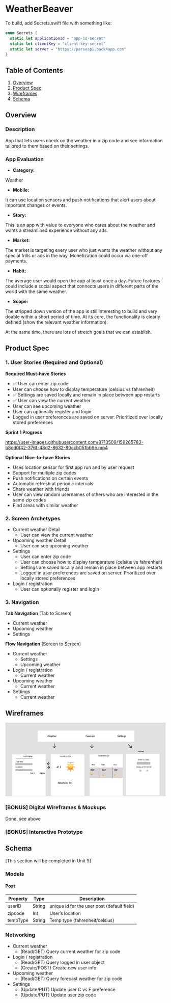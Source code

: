 # WeatherBeaver

To build, add Secrets.swift file with something like:

```swift
enum Secrets {
  static let applicationId = "app-id-secret"
  static let clientKey = "client-key-secret"
  static let server = "https://parseapi.back4app.com"
}
```

## Table of Contents
1. [Overview](#Overview)
1. [Product Spec](#Product-Spec)
1. [Wireframes](#Wireframes)
2. [Schema](#Schema)

## Overview
### Description

App that lets users check on the weather in a zip code and see information tailored to them based on their settings. 

### App Evaluation

- **Category:**

Weather

- **Mobile:**

It can use location sensors and push notifications that alert users about important changes or events.

- **Story:**

This is an app with value to everyone who cares about the weather and wants a streamlined experience without any ads.

- **Market:**

The market is targeting every user who just wants the weather without any special frills or ads in the way. Monetization could occur via one-off payments.

- **Habit:**

The average user would open the app at least once a day. Future features could include a social aspect that connects users in different parts of the world with the same weather.

- **Scope:**

The stripped down version of the app is still interesting to build and very doable within a short period of time. At its core, the functionality is clearly defined (show the relevant weather information).

At the same time, there are lots of stretch goals that we can establish.

## Product Spec

### 1. User Stories (Required and Optional)

**Required Must-have Stories**

* ✅ User can enter zip code
* User can choose how to display temperature (celsius vs fahrenheit)
* ✅ Settings are saved locally and remain in place between app restarts
* ✅ User can view the current weather
* User can see upcoming weather
* User can optionally register and login
* Logged in user preferences are saved on server. Prioritized over locally stored preferences

**Sprint 1 Progress**

https://user-images.githubusercontent.com/8713509/159265783-b8cd0f42-376f-48d2-8632-80ccb051bb9e.mp4

**Optional Nice-to-have Stories**

* Uses location sensor for first app run and by user request
* Support for multiple zip codes
* Push notifications on certain events
* Automatic refresh at periodic intervals
* Share weather with friends
* User can view random usernames of others who are interested in the same zip codes
* Find areas with similar weather

### 2. Screen Archetypes

* Current weather Detail 
   * User can view the current weather
* Upcoming weather Detail
   * User can see upcoming weather
* Settings
   * User can enter zip code
   * User can choose how to display temperature (celsius vs fahrenheit)
   * Settings are saved locally and remain in place between app restarts
   * Logged in user preferences are saved on server. Prioritized over locally stored preferences
* Login / registration
   * User can optionally register and login

### 3. Navigation

**Tab Navigation** (Tab to Screen)

* Current weather
* Upcoming weather
* Settings

**Flow Navigation** (Screen to Screen)

* Current weather
   * Settings
   * Upcoming weather
* Login / registration
  * Current weather
* Upcoming weather
   * Current weather
* Settings
   * Current weather

## Wireframes

<img src="wireframe.png">

### [BONUS] Digital Wireframes & Mockups

Done, see above

### [BONUS] Interactive Prototype

## Schema 
[This section will be completed in Unit 9]
### Models

#### Post

   | Property      | Type     | Description |
   | ------------- | -------- | ------------|
   | userID        | String   | unique id for the user post (default field) |
   | zipcode       | Int      | User’s location |
   | tempType      | String   | Temp type (fahrenheit/celsius) |

### Networking

* Current weather
   * (Read/GET) Query current weather for zip code
* Login / registration
  * (Read/GET) Query logged in user object
  * (Create/POST) Create new user info
* Upcoming weather
   * (Read/GET) Query forecast weather for zip code
* Settings
   * (Update/PUT) Update user C vs F preference
   * (Update/PUT) Update user zip code
